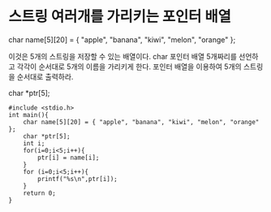 
# 스트링 여러개를 가리키는 포인터 배열

char name[5][20] = { "apple", "banana", "kiwi", "melon", "orange" };

이것은 5개의 스트링을 저장할 수 있는 배열이다.
char 포인터 배열 5개짜리를 선언하고 각각이 순서대로 5개의 이름을 가리키게 한다.
포인터 배열을 이용하여 5개의 스트링을 순서대로 출력하라.

char *ptr[5];

```
#include <stdio.h>
int main(){
	char name[5][20] = { "apple", "banana", "kiwi", "melon", "orange" };
	char *ptr[5];
	int i;
	for(i=0;i<5;i++){
		ptr[i] = name[i];
	}
	for (i=0;i<5;i++){
		printf("%s\n",ptr[i]);
	}
	return 0;
}

```